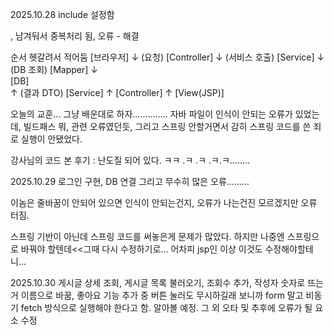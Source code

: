 2025.10.28
include 설정함
<html>, <body> 남겨둬서 중복처리 됨, 오류 - 해결

순서 헷갈려서 적어둠
[브라우저] 
   ↓  (요청)
[Controller] 
   ↓  (서비스 호출)
[Service] 
   ↓  (DB 조회)
[Mapper] 
   ↓  
[DB]  
   ↑  (결과 DTO)
[Service] 
   ↑
[Controller]
   ↑
[View(JSP)]

오늘의 교훈... 그냥 배운대로 하자..............
자바 파일이 인식이 안되는 오류가 있었는데, 빌드패스 뭐, 관련 오류였던듯, 그리고 스프링 안할거면서 감히 스프링 코드를 쓴 죄로 실행이 안됐었다. 

강사님의 코드 본 후기 : 난도질 되어 있다. 
ㅋㅋ .ㅋ .ㅋ .ㅋ.ㅋ........

2025.10.29
로그인 구현, DB 연결 그리고 무수히 많은 오류.........

<!DOCTYPE mapper
  PUBLIC "-//mybatis.org//DTD Mapper 3.0//EN"
  "http://mybatis.org/dtd/mybatis-3-mapper.dtd">
이놈은 줄바꿈이 안되어 있으면 인식이 안되는건지, 오류가 나는건진 모르겠지만 오류 터짐.

스프링 기반이 아닌데 스프링 코드를 써놓은게 문제가 많았다.
하지만 나중엔 스프링으로 바꿔야 할텐데<<그때 다시 수정하기로...
어차피 jsp인 이상 이것도 수정해야할테니...

2025.10.30
게시글 상세 조회, 게시글 목록 불러오기, 조회수 추가, 작성자 숫자로 뜨는거 이름으로 바꿈, 좋아요 기능 추가 중 버튼 눌러도 무시하길래 보니까 form 말고 비동기 fetch 방식으로 실행해야 한다고 함. 알아볼 예정. 그 외 오타 및 추후에 오류가 될 요소 수정
